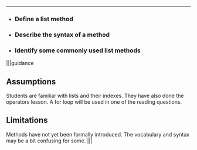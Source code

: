 ---

* ### Define a list method
* ### Describe the syntax of a method
* ### Identify some commonly used list methods

|||guidance
## Assumptions
Students are familiar with lists and their indexes. They have also done the operators lesson. A for loop will be used in one of the reading questions.

## Limitations
Methods have not yet been formally introduced. The vocabulary and syntax may be a bit confusing for some.
|||
